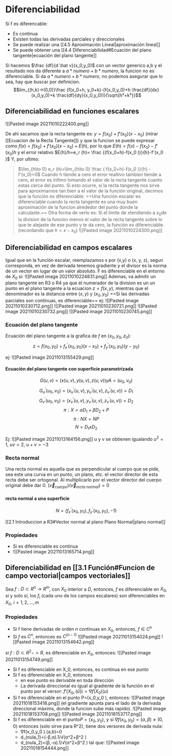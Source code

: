 # Diferenciabilidad
Si f es diferencable:
- Es continua
- Existen todas las derivadas parciales y direccionales
- Se puede realizar una [[4.5 Aproximación Lineal|aproximación lineal]] 
- Se puede obtener una  [[4.4 Diferenciabilidad#Ecuación del plano tangente|ecuación del plano tangente]]

Si hacemos $\frac {df}{d \hat v}(x_0,y_0)$ con un vector generico a,b y el resultado nos da diferente a $a*numero+b*numero$, la funcion no es diferenciable. Si da $a*numero+b*numero$, no podemos asegurar que lo sea, hay que buscar por definicion. 
$$lim_{(h,k)->(0,0)}\frac {f(x_0+h, y_0+k)-(f(x_0,y_0)+h \frac{df}{dx}(x_0,y_0)+k \frac{df}{dy}(x_0,y_0))}{\sqrt{h²+k²}}$$

## Diferenciabilidad en funciones escalares
![[Pasted image 20211010222400.png]]

De ahi sacamos que la recta tangente es: $y = f(x_0)+f'(x_0)(x-x_0)$ (mirar [[Ecuacíon de la Recta Tangente]]) y que la funcion se puede expresar como $f(x)= f(x_0)+f'(x_0)(x-x_0)+E(h)$, por lo que $E(h)=f(x)-f(x_0 )-f'(x_0 )h$ y el error relativo $E(h)/h=e_r (h)=   \frac {(f(x_0+h)-f(x_0 ))}{h}-f'(x_0 )$
Y, por ultimo:
>   $\lim_{h\to 0} e_r (h)=\lim_{h\to 0} \frac {   f(x_0+h)-f(x_0 )}{h} - f'(x_0)=0$
Cuando h tiende a cero el error realtivo tambien tiende a cero, el error es infimo tomando el valor de la recta tangente cuanto estas cerca del punto. Si esto ocurre, si la recta tangente nos sirve para aproximarnos tan bien a el valor de la función original, decimos que la función es diferenciable. ==Una función escalar es diferenciable cuando la recta tangente es una muy buen aproximación de la funcion alrededor del punto donde la calculaste.==
Otra forma de verlo es: Si el límite de $x$tendiendo a $x_0$de la division de la funcion menos el valor de la recta tangente sobre lo que te alejaste de ese punto y te da cero, la función es diferenciable.
(recordando que $h = x-x_0$)
![[Pasted image 20211010224300.png]]

## Diferenciabilidad en campos escalares
Igual que en la función escalar, reemplazamos x por (x,y) o (x, y, z), segun corresponda, en vez de derivada tenemos gradiente y el divisor es la norma de un vector en lugar de un valor absoluto.
F es diferenciable en el entorno de $X_0$ si:
![[Pasted image 20211010224831.png]]
Ademas, va admitir un plano tangente en R3 o  R4 ya que el numerador de la division es un un punto en el plano tangente a la ecuacion $z=f(x,y)$, mientras que el denominador es la distancia entre $(x,y)$ y $(x_0, y_0)$
==Si las derivadas parciales son continuas, es diferenciable==
ej: 
![[Pasted image 20211010230712.png]]
![[Pasted image 20211010230721.png]]
![[Pasted image 20211010230732.png]]
![[Pasted image 20211010230745.png]]

### Ecuación del plano tangente
Ecuación del plano tangente a la grafica de $f$ en $(x_0, y_0, z_0)$:
$$z=f(x_0,y_0 )+f_x^′ (x_0,y_0 )(x-x_0 )+f_y^′ (x_0,y_0 )(y-y_0 )$$

ej: ![[Pasted image 20211013155429.png]]

#### Ecuación del plano tangente con superficie parametrizada
$$G(u,v)=(x(u,v),y(u,v),z(u,v)) y A=(u_0,v_0 )$$
$$G_u^′ (u_0,v_0 )=(x_u^′ (u,v),y_u^′ (u,v),z_u^′ (u,v))=D_1$$
$$G_v^′ (u_0,v_0 )=(x_v^′ (u,v),y_v^′ (u,v),z_v^′ (u,v))=D_2$$
$$π: X=α D_1+β D_2+P$$
$$π: N X=N P$$
$$N=D_1  x D_2$$


Ej: 
![[Pasted image 20211013164156.png]]
u y v se obtienen igualando $u^2=1$, $uv=2$, $u+v = -3$



### Recta normal
   
Una recta normal es aquella que es perpendicular al cuerpo que se pide, sea este una curva en un punto, un plano, etc. el vector director de esta recta debe ser ortogonal. Al multiplicarlo por el vector director del cuerpo original debe dar 0.
$(\vec v_{cuerpo})(\vec v_{recta \ normal})=0$
#### recta normal a una superficie
$$N=(f_x^′ (x_0,y_0 ), f_y^′ (x_0,y_0 ), -1)$$

[[2.1 Introduccion a R3#Vector normal al plano Plano Normal|plano normal]]


### Propiedades
- Si es diferenciable es continua
- ![[Pasted image 20211013165714.png]]

## Diferenciabilidad en [[3.1 Función#Funcion de campo vectorial|campos vectoriales]] 
   

Sea $f:D⊂R^n→R^m$, con $X_0$ interior a $D$, entonces, $f$ es diferenciable en $X_0$, sí y solo sí, los $f_i$ (cada uno de los campos escalares) son diferenciables en $X_0$, $i=1, 2,…, m$

### Propiedades
- Si f tiene derivadas de orden $n$ continuas en $X_0$, entonces, $f∈C^n$
- Si $f$ es $C^n$, entonces es $C^(n-1)$
![[Pasted image 20211013154024.png]]
![[Pasted image 20211013154642.png]]

si $f:D \subset R^2->R$, es diferenciable en $X_0$, entonces: 
![[Pasted image 20211013154749.png]]

- Si f es diferenciable en X_0, entonces, es continua en ese punto
- Si f es diferenciable en X_0, entonces
	- en ese punto es derivable en toda dirección
	- La derivada direccional es igual al gradiente de la función en el punto por el versor: $f'(X_0,(\hat u))=∇f(X_0)(u)$
- Si f es diferenciable en el punto P=(x_0,y_0 ), entonces: ![[Pasted image 20211018153418.png]] (el gradiente apunta para el lado de la derivada direccional máxims, donde la funcion sube más rapido). ![[Pasted image 20211018153708.png]] ![[Pasted image 20211018153717.png]]
- Si f es diferenciable en el punto$P=(x_0,y_0 )$, y si $∇f(x_0,y_0 )=(α,β)≠(0,0)$ entonces (solo sirve para R^2), tiene dos versores de derivada nula:
	- ∇f(x_0,y_0 ).(a,b)=0 
	- d_(nula_1)=(-β,α).1/√(α^2+β^2 )
	- d_(nula_2)=(β,-α).1/√(α^2+β^2 )
	tal que: ![[Pasted image 20211018154444.png]]